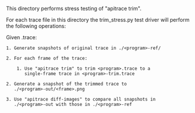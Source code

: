 This directory performs stress testing of "apitrace trim".

For each trace file in this directory the trim_stress.py test driver
will perform the following operations:

Given <program>.trace:

    1. Generate snapshots of original trace in ./<program>-ref/

    2. For each frame of the trace:

        1. Use "apitrace trim" to trim <program>.trace to a
           single-frame trace in <program>-trim.trace

	2. Generate a snapshot of the trimmed trace to
	   ./<program>-out/<frame>.png

    3. Use "apitrace diff-images" to compare all snapshots in
       ./<program>-out with those in ./<program>-ref
